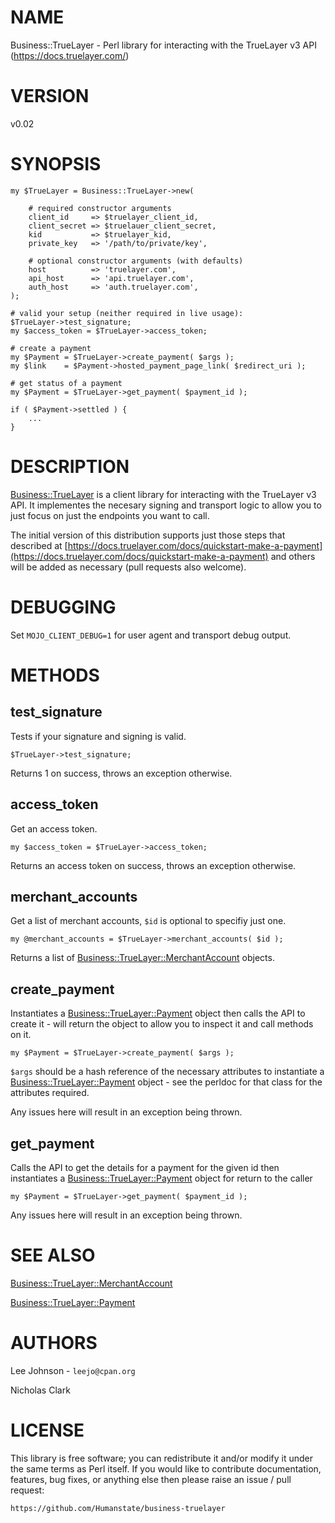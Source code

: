 # NAME

Business::TrueLayer - Perl library for interacting with the TrueLayer v3 API
(https://docs.truelayer.com/)

# VERSION

v0.02

# SYNOPSIS

    my $TrueLayer = Business::TrueLayer->new(

        # required constructor arguments
        client_id     => $truelayer_client_id,
        client_secret => $truelauer_client_secret,
        kid           => $truelayer_kid,
        private_key   => '/path/to/private/key',

        # optional constructor arguments (with defaults)
        host          => 'truelayer.com',
        api_host      => 'api.truelayer.com',
        auth_host     => 'auth.truelayer.com',
    );

    # valid your setup (neither required in live usage):
    $TrueLayer->test_signature;
    my $access_token = $TrueLayer->access_token;

    # create a payment
    my $Payment = $TrueLayer->create_payment( $args );
    my $link    = $Payment->hosted_payment_page_link( $redirect_uri );

    # get status of a payment
    my $Payment = $TrueLayer->get_payment( $payment_id );

    if ( $Payment->settled ) {
        ...
    }

# DESCRIPTION

[Business::TrueLayer](https://metacpan.org/pod/Business%3A%3ATrueLayer) is a client library for interacting with the
TrueLayer v3 API. It implementes the necesary signing and transport logic
to allow you to just focus on just the endpoints you want to call.

The initial version of this distribution supports just those steps that
described at [https://docs.truelayer.com/docs/quickstart-make-a-payment](https://docs.truelayer.com/docs/quickstart-make-a-payment)
and others will be added as necessary (pull requests also welcome).

# DEBUGGING

Set `MOJO_CLIENT_DEBUG=1` for user agent and transport debug output.

# METHODS

## test\_signature

Tests if your signature and signing is valid.

    $TrueLayer->test_signature;

Returns 1 on success, throws an exception otherwise.

## access\_token

Get an access token.

    my $access_token = $TrueLayer->access_token;

Returns an access token on success, throws an exception otherwise.

## merchant\_accounts

Get a list of merchant accounts, `$id` is optional to specifiy just one.

    my @merchant_accounts = $TrueLayer->merchant_accounts( $id );

Returns a list of [Business::TrueLayer::MerchantAccount](https://metacpan.org/pod/Business%3A%3ATrueLayer%3A%3AMerchantAccount) objects.

## create\_payment

Instantiates a [Business::TrueLayer::Payment](https://metacpan.org/pod/Business%3A%3ATrueLayer%3A%3APayment) object then calls the
API to create it - will return the object to allow you to inspect it
and call methods on it.

    my $Payment = $TrueLayer->create_payment( $args );

`$args` should be a hash reference of the necessary attributes to
instantiate a [Business::TrueLayer::Payment](https://metacpan.org/pod/Business%3A%3ATrueLayer%3A%3APayment) object - see the perldoc
for that class for the attributes required.

Any issues here will result in an exception being thrown.

## get\_payment

Calls the API to get the details for a payment for the given id then
instantiates a [Business::TrueLayer::Payment](https://metacpan.org/pod/Business%3A%3ATrueLayer%3A%3APayment) object for return to
the caller

    my $Payment = $TrueLayer->get_payment( $payment_id );

Any issues here will result in an exception being thrown.

# SEE ALSO

[Business::TrueLayer::MerchantAccount](https://metacpan.org/pod/Business%3A%3ATrueLayer%3A%3AMerchantAccount)

[Business::TrueLayer::Payment](https://metacpan.org/pod/Business%3A%3ATrueLayer%3A%3APayment)

# AUTHORS

Lee Johnson - `leejo@cpan.org`

Nicholas Clark

# LICENSE

This library is free software; you can redistribute it and/or modify it under
the same terms as Perl itself. If you would like to contribute documentation,
features, bug fixes, or anything else then please raise an issue / pull request:

    https://github.com/Humanstate/business-truelayer

